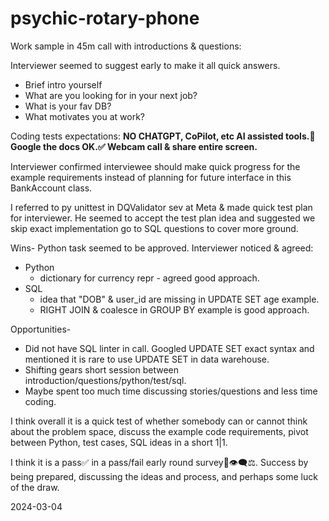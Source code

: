 # psychic-rotary-phone
Work sample in 45m call with introductions & questions:

Interviewer seemed to suggest early to make it all quick answers.

- Brief intro yourself
- What are you looking for in your next job?
- What is your fav DB?
- What motivates you at work?

Coding tests expectations:
**NO CHATGPT, CoPilot, etc AI assisted tools.🚫
Google the docs OK.✅ Webcam call & share entire screen.**

Interviewer confirmed interviewee should make quick progress for the example requirements instead of planning for future interface in this BankAccount class.

I referred to py unittest in DQValidator sev at Meta & made quick test plan for interviewer. He seemed to accept the test plan idea and suggested we skip exact implementation go to SQL questions to cover more ground.

Wins-
Python task seemed to be approved.
Interviewer noticed & agreed:
- Python
    - dictionary for currency repr - agreed good approach. 
- SQL
    - idea that "DOB" & user_id are missing in UPDATE SET age example.
    - RIGHT JOIN & coalesce in GROUP BY example is good approach.

Opportunities-
- Did not have SQL linter in call. Googled  UPDATE SET exact syntax and mentioned it is rare to use UPDATE SET in data warehouse.
- Shifting gears short session between introduction/questions/python/test/sql.
- Maybe spent too much time discussing stories/questions and less time coding.

I think overall it is a quick test of whether somebody can or cannot think about the problem space, discuss the example code requirements, pivot between Python, test cases, SQL ideas in a short 1|1.

I think it is a pass✅ in a pass/fail early round survey📝👁‍🗨⚖. Success by being prepared, discussing the ideas and process, and perhaps some luck of the draw.

2024-03-04